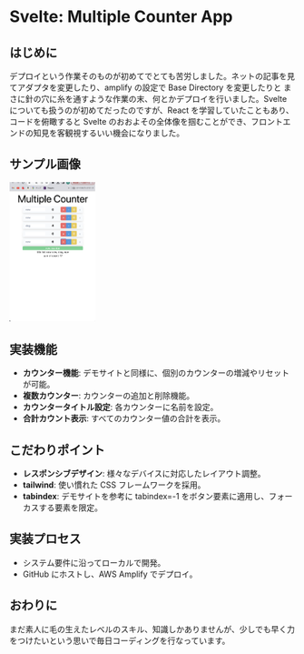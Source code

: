 # Svelte: Multiple Counter App

## はじめに

デプロイという作業そのものが初めてでとても苦労しました。ネットの記事を見てアダプタを変更したり、amplify の設定で Base Directory を変更したりと
まさに針の穴に糸を通すような作業の末、何とかデプロイを行いました。Svelte についても扱うのが初めてだったのですが、React を学習していたこともあり、コードを俯瞰すると Svelte のおおよその全体像を掴むことができ、フロントエンドの知見を客観視するいい機会になりました。

## サンプル画像

<!-- <div align="center"> -->
  <img src="static/demo.png" alt="マルチカウンターアプリのスクリーンショット" width="30%"/>
<!-- </div> -->

## 実装機能

- **カウンター機能**: デモサイトと同様に、個別のカウンターの増減やリセットが可能。
- **複数カウンター**: カウンターの追加と削除機能。
- **カウンタータイトル設定**: 各カウンターに名前を設定。
- **合計カウント表示**: すべてのカウンター値の合計を表示。

## こだわりポイント

- **レスポンシブデザイン**: 様々なデバイスに対応したレイアウト調整。
- **tailwind**: 使い慣れた CSS フレームワークを採用。
- **tabindex**: デモサイトを参考に tabindex=-1 をボタン要素に適用し、フォーカスする要素を限定。

## 実装プロセス

- システム要件に沿ってローカルで開発。
- GitHub にホストし、AWS Amplify でデプロイ。

## おわりに

まだ素人に毛の生えたレベルのスキル、知識しかありませんが、少しでも早く力をつけたいという思いで毎日コーディングを行なっています。
